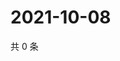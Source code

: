 # 2021-10-08

共 0 条

<!-- BEGIN -->
<!-- 最后更新时间 Fri Oct 08 2021 08:55:17 GMT+0800 (China Standard Time) -->

<!-- END -->
